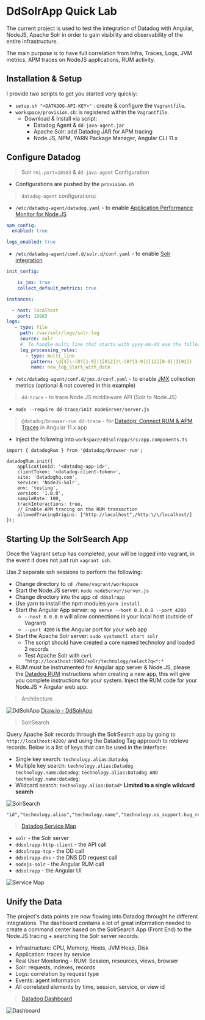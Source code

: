 # DdSolrApp Quick Lab

The current project is used to test the integration of Datadog with Angular, NodeJS, Apache Solr in order to gain visibility and observability of the entire infrastructure.

The main purpose is to have full correlation from Infra, Traces, Logs, JVM metrics, APM traces on NodeJS applications, RUM activity.

## Installation & Setup

I provide two scripts to get you started very quickly:

* `setup.sh "<DATADOG-API-KEY>"` : create & configure the `Vagrantfile`.
* `workspace/provision.sh`: is registered within the `Vagrantfile`.
  * Download & Install via script:
    * Datadog Agent & `dd-java-agent.jar`
    * Apache Solr: add Datadog JAR for APM tracing
    * Node.JS, NPM, YARN Package Manager, Angular CLI 11.x

## Configure Datadog

> Solr `rmi.port=18983` & `dd-java-agent` Configuration

* Configurations are pushed by the `provision.sh`

> `datadog-agent` configurations:

* `/etc/datadog-agent/datadog.yaml` - to enable [Application Performance Monitor for Node.JS](https://docs.datadoghq.com/tracing/setup_overview/setup/nodejs/?tab=containers)
```yaml
apm_config:
  enabled: true

logs_enabled: true
```

* `/etc/datadog-agent/conf.d/solr.d/conf.yaml` - to enable [Solr integration](https://docs.datadoghq.com/integrations/solr/?tab=host)
```yaml
init_config:

    is_jmx: true
    collect_default_metrics: true

instances:

  - host: localhost
    port: 18983
logs:
   - type: file
     path: /var/solr/logs/solr.log
     source: solr
     #  To handle multi line that starts with yyyy-mm-dd use the following pattern
     log_processing_rules:
       - type: multi_line
         pattern: \d{4}\-(0?[1-9]|1[012])\-(0?[1-9]|[12][0-9]|3[01])
         name: new_log_start_with_date
```

* `/etc/datadog-agent/conf.d/jmx.d/conf.yaml` - to enable [JMX](https://docs.datadoghq.com/integrations/java/?tab=host#overview) collection metrics (optional & not covered in this example)

> `dd-trace` - to trace Node.JS middleware API (Solr to Node.JS)

* `node --require dd-trace/init nodeServer/server.js`

> `@datadog/browser-rum dd-trace` - for [Datadog: Connect RUM & APM Traces](https://docs.datadoghq.com/real_user_monitoring/connect_rum_and_traces/?tab=browserrum#pagetitle) in Angular 11.x app

* Inject the following into `workspace/ddsolrapp/src/app.components.ts`
```node
import { datadogRum } from '@datadog/browser-rum';

datadogRum.init({
    applicationId: '<datadog-app-id>',
    clientToken: '<datadog-client-token>',
    site: 'datadoghq.com',
    service: 'NodeJS-Solr',
    env: 'testing',
    version: '1.0.0',
    sampleRate: 100,
    trackInteractions: true,
    // Enable APM tracing on the RUM transaction
    allowedTracingOrigins: ["http://localhost",/http:\/\/localhost/]
});
```



## Starting Up the SolrSearch App

Once the Vagrant setup has completed, your will be logged into vagrant, in the event it does not just run `vagrant ssh`.

Use 2 separate ssh sessions to perform the following:
* Change directory to `cd /home/vagrant/workspace` 
* Start the Node.JS server: `node nodeServer/server.js`
* Change directory into the app `cd ddsolrapp`
* Use yarn to install the npm modules `yarn install`
* Start the Angular App server: `ng serve --host 0.0.0.0 --port 4200`
    * `--host 0.0.0.0` will allow connections in your local host (outside of Vagrant)
    * `--port 4200` is the Angular port for your web app
* Start the Apache Solr server: `sudo systemctl start solr`
    * The script should have created a core named technoloy and loaded 2 records
    * Test Apache Solr with `curl "http://localhost:8983/solr/technology/select?q=*:*`
* RUM must be instrumented for Angular app server & Node.JS, please the [Datadog RUM](https://app.datadoghq.com/rum) instructions when creating a new app, this will give you complete instructions for your system. Inject the RUM code for your Node.JS + Angular web app.

> Architecture

![DdSolrApp](workspace/imgs/DdSolrApp.png) [Draw.io - DdSolrApp](workspace/imgs/DdSolrApp.drawio)

> SolrSearch

Query Apache Solr records through the SolrSearch app by going to `http://localhost:4200/` and using the Datadog Tag approach  to retrieve records. Below is a list of keys that can be used in the interface:

* Single key search: `technology.alias:Datadog`
* Multiple key search: `technology.alias:Datadog technology.name:datadog`; `technology.alias:Datadog AND technology.name:datadog`;
* Wildcard search: `technology.alias:Datad*` **Limited to a single wildcard search**

![SolrSearch](workspace/imgs/SolrSearch.png)
```csv
"id","technology.alias","technology.name","technology.os_support.bug_report_url","technology.os_support.distrib_codename","technology.os_support.distrib_description","technology.os_support.distrib_id","technology.os_support.distrib_release","technology.os_support.home_url","technology.os_support.id","technology.os_support.id_like","technology.os_support.name","technology.os_support.pretty_name","technology.os_support.support_url","technology.os_support.ubuntu_codename","technology.os_support.version","technology.os_support.version_codename","technology.os_support.version_id","technology.tech_conf","technology.tech_confdir","technology.tech_firstconf","technology.tech_type","technology.tech_version"
```

> [Datadog Service Map](https://docs.datadoghq.com/tracing/visualization/services_map/#pagetitle)

* `solr` - the Solr server
* `ddsolrapp-http-client` - the API call
* `ddsolrapp-tcp` - the DD call
* `ddsolrapp-dns` - the DNS DD request call
* `nodejs-solr` - the Angular RUM call
* `ddsolrapp` - the Angular UI

![Service Map](workspace/imgs/serviceMap.png)

## Unify the Data

The project's data points are now flowing into Datadog throught he different integrations. The dashboard contains a lot of great information needed to create a command center based on the SolrSearch App (Front End) to the Node.JS tracing + searching the Solr server records. 

* Infrastructure: CPU, Memory, Hosts, JVM Heap, Disk
* Application: traces by service
* Real User Monitoring - RUM: Session, resources, views, browser
* Solr: requests, indexes, records
* Logs: correlation by request type
* Events: agent information  
* All correlated elements by time, session, service, or view id

> [Datadog Dashboard](workspace/imgs/RUM_APM-Solr,Node.JS,Angular--2021-02-09T23_23_56.json)

![Dashboard](workspace/imgs/SolrEnd2End.png)